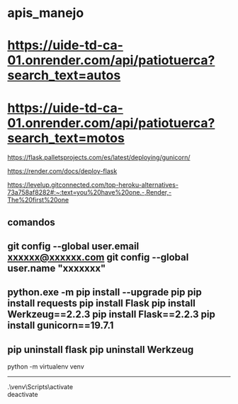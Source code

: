 # apis_manejo

# https://uide-td-ca-01.onrender.com/api/patiotuerca?search_text=autos
# https://uide-td-ca-01.onrender.com/api/patiotuerca?search_text=motos


https://flask.palletsprojects.com/es/latest/deploying/gunicorn/

https://render.com/docs/deploy-flask

https://levelup.gitconnected.com/top-heroku-alternatives-73a758af8282#:~:text=you%20have%20one.-,Render,-The%20first%20one

comandos
-------------------
git config --global user.email xxxxxx@xxxxxx.com
git config --global user.name "xxxxxxx"
----------------------------
python.exe -m pip install --upgrade pip
pip install requests 
pip install Flask
pip install Werkzeug==2.2.3
pip install Flask==2.2.3
pip install gunicorn==19.7.1
-----------------------
pip uninstall flask 
pip uninstall Werkzeug  
-----------------------------
python -m virtualenv venv

------------------------------
.\venv\Scripts\activate  
deactivate  